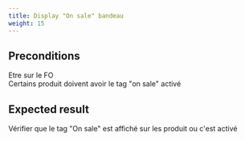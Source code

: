 ```yaml
---
title: Display "On sale" bandeau
weight: 15
---
```


## Preconditions

Etre sur le FO\
Certains produit doivent avoir le tag "on sale" activé
## Expected result

Vérifier que le tag "On sale" est affiché sur les produit ou c'est activé

